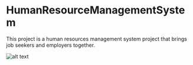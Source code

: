 # HumanResourceManagementSystem

This project is a human resources management system project that brings job seekers and employers together.

![alt text](https://www.hizliresim.com/f14r33f)
